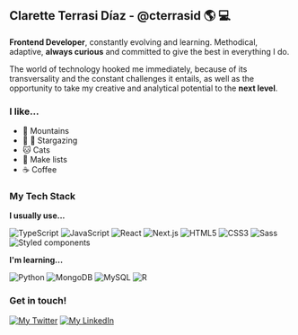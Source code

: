 ## Clarette Terrasi Díaz - @cterrasid :earth_americas: :computer:

**Frontend Developer**, constantly evolving and learning. Methodical, adaptive, **always curious** and committed to give the best in everything I do.

The world of technology hooked me immediately, because of its transversality and the constant challenges it entails, as well as the opportunity to take my creative and analytical potential to the **next level**.

### I like...
- :sunrise_over_mountains: Mountains
- :milky_way: :telescope: Stargazing
- :cat: Cats
- :memo: Make lists
- :coffee: Coffee

### My Tech Stack
**I usually use...**

![TypeScript](https://img.shields.io/badge/-TypeScript-%DA4167?style=flat-square&logo=typescript&logoColor=white&color=DA4167)
![JavaScript](https://img.shields.io/badge/-JavaScript-%A64563?style=flat-square&logo=javascript&logoColor=white&color=A64563)
![React](https://img.shields.io/badge/-React-%71485F?style=flat-square&logo=react&logoColor=white&color=71485F)
![Next.js](https://img.shields.io/badge/-NEXTjs-%37323E?style=flat-square&logo=next.js&logoColor=white&color=37323E)
![HTML5](https://img.shields.io/badge/-HTML5-%E06088?style=flat-square&logo=html5&logoColor=white&color=E06088)
![CSS3](https://img.shields.io/badge/-CSS3-%DA4167?style=flat-square&logo=css3&logoColor=white&color=DA4167)
![Sass](https://img.shields.io/badge/-Sass-%A64563?style=flat-square&logo=sass&logoColor=white&color=A64563)
![Styled components](https://img.shields.io/badge/-StyledComponents-%71485F?style=flat-square&logo=styled-components&logoColor=white&color=71485F)

**I'm learning...**

![Python](https://img.shields.io/badge/-Python-%E06088?style=flat-square&logo=python&logoColor=white&color=E06088)
![MongoDB](https://img.shields.io/badge/-MongoDB-%DA4167?style=flat-square&logo=mongodb&logoColor=white&color=DA4167)
![MySQL](https://img.shields.io/badge/-MySQL-%A64563?style=flat-square&logo=mysql&logoColor=white&color=A64563)
![R](https://img.shields.io/badge/-R-%71485F?style=flat-square&logo=r&logoColor=white&color=71485F)

### Get in touch!
<span>
  <a href="https://twitter.com/clarettetedi" target="_blank"><img src="https://img.shields.io/badge/-@clarettetedi-37323E?style=for-the-badge&logo=twitter&logoColor=white" alt="My Twitter"></a>
  <a href="https://linkedin.com/in/clarette-terrasi-diaz/" target="_blank"><img src="https://img.shields.io/badge/-Linkedin-E06088?style=for-the-badge&logo=linkedin&logoColor=white" alt="My LinkedIn"></a>
</span>
<!--
**cterrasid/cterrasid** is a ✨ _special_ ✨ repository because its `README.md` (this file) appears on your GitHub profile.

Here are some ideas to get you started:

- 🔭 I’m currently working on ...
- 🌱 I’m currently learning ...
- 👯 I’m looking to collaborate on ...
- 🤔 I’m looking for help with ...
- 💬 Ask me about ...
- 📫 How to reach me: ...
- 😄 Pronouns: ...
- ⚡ Fun fact: ...
-->
